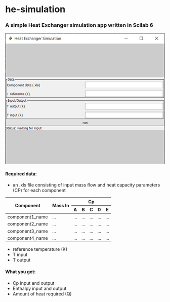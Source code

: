 # he-simulation
### A simple Heat Exchanger simulation app written in Scilab 6

![window preview](https://github.com/Danedevz/he-simulation/blob/main/preview/Window.png?raw=true)

#### Required data:
- an .xls file consisting of input mass flow and heat capacity parameters (CP) for each component
<table class="tg">
<thead>
  <tr>
    <th class="tg-0pky" rowspan="2">Component</th>
    <th class="tg-0lax" rowspan="2">Mass In</th>
    <th class="tg-0lax" colspan="5">Cp</th>
  </tr>
  <tr>
    <th class="tg-0lax">A</th>
    <th class="tg-0lax">B</th>
    <th class="tg-0lax">C</th>
    <th class="tg-0lax">D</th>
    <th class="tg-0lax">E</th>
  </tr>
</thead>
<tbody>
  <tr>
    <td class="tg-0pky">component1_name</td>
    <td class="tg-0lax">...</td>
    <td class="tg-0lax">...</td>
    <td class="tg-0lax">...</td>
    <td class="tg-0lax">...</td>
    <td class="tg-0lax">...</td>
    <td class="tg-0lax">...</td>
  </tr>
  <tr>
    <td class="tg-0pky">component2_name</td>
    <td class="tg-0lax">...</td>
    <td class="tg-0lax">...</td>
    <td class="tg-0lax">...</td>
    <td class="tg-0lax">...</td>
    <td class="tg-0lax">...</td>
    <td class="tg-0lax">...</td>
  </tr>
  <tr>
    <td class="tg-0lax">component3_name</td>
    <td class="tg-0lax">...</td>
    <td class="tg-0lax">...</td>
    <td class="tg-0lax">...</td>
    <td class="tg-0lax">...</td>
    <td class="tg-0lax">...</td>
    <td class="tg-0lax">...</td>
  </tr>
  <tr>
    <td class="tg-0lax">component4_name</td>
    <td class="tg-0lax">...</td>
    <td class="tg-0lax">...</td>
    <td class="tg-0lax">...</td>
    <td class="tg-0lax">...</td>
    <td class="tg-0lax">...</td>
    <td class="tg-0lax">...</td>
  </tr>
</tbody>
</table>

- reference temperature (K)
- T input
- T output

#### What you get:
- Cp input and output
- Enthalpy input and output
- Amount of heat required (Q)
